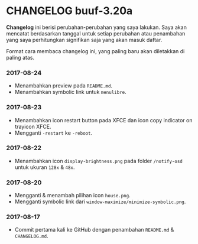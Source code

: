 # CHANGELOG buuf-3.20a

**Changelog** ini berisi perubahan-perubahan yang saya lakukan. Saya akan mencatat berdasarkan tanggal untuk setiap perubahan atau penambahan yang saya perhitungkan signifikan saja yang akan masuk daftar.

Format cara membaca changelog ini, yang paling baru akan diletakkan di paling atas.

### 2017-08-24
* Menambahkan preview pada `README.md`.
* Menambahkan symbolic link untuk `menulibre`.

### 2017-08-23
* Menambahkan icon restart button pada XFCE dan icon copy indicator on trayicon XFCE.
* Mengganti `-restart` ke `-reboot`.

### 2017-08-22
* Menambahkan icon `display-brightness.png` pada folder `/notify-osd` untuk ukuran `128x` & `48x`.

### 2017-08-20
* Mengganti & menambah pilihan icon `house.png`.
* Mengganti symbolic link dari `window-maximize/minimize-symbolic.png`.

### 2017-08-17
* Commit pertama kali ke GitHub dengan penambahan `README.md` & `CHANGELOG.md`.
